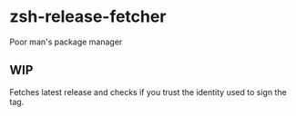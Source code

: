 # zsh-release-fetcher
Poor man's package manager

## WIP
Fetches latest release and checks if you trust the identity used to sign the tag.
